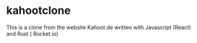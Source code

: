 # kahootclone
This is a clone from the website Kahoot.de written with Javascript (React) and Rust ( Rocket.io)
